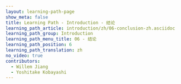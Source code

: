 ```yaml
---
layout: learning-path-page
show_meta: false
title: Learning Path - Introduction - 结论
learning_path_article: introduction/zh/06-conclusion-zh.asciidoc
learning_path_group: Introduction
learning_path_menu_title: 06 - 结论
learning_path_position: 6
learning_path_translation: zh
no_video: true
contributors:
  - Willem Jiang
  - Yoshitake Kobayashi
---
```

<!--- This file autogenerated from https://github.com/InnerSourceCommons/InnerSourceLearningPath/blob/master/scripts/generate_learning_path_markdown.js -->